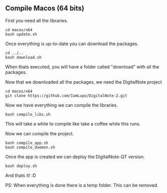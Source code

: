 ## Compile Macos (64 bits)

First you need all the libraries.

	cd macos/x64
	bash update.sh

Once everything is up-to-date you can download the packages.

	cd ../..
	bash download.sh

When thats executed, you will have a folder called "download" with all the packages.

Now that we downloaded all the packages, we need the DigitalNote project

	cd macos/x64
	git clone https://github.com/IamLupo/DigitalNote-2.git

Now we have everything we can compile the libraries.

	bash compile_libs.sh

This will take a while to compile like take a coffee while this runs.

Now we can compile the project.

	bash compile_app.sh
	bash compile_daemon.sh

Once the app is created we can deploy the DigitalNote-QT version.

	bash deploy.sh

And thats it! :D

PS: When everything is done there is a temp folder. This can be removed.